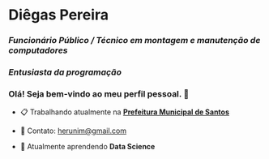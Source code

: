 # Diêgas Pereira

### _Funcionário Público / Técnico em montagem e manutenção de computadores_
### _Entusiasta da programação_


### Olá! Seja bem-vindo ao meu perfil pessoal. 👋


- 📋 Trabalhando atualmente na **[Prefeitura Municipal de Santos](https://www.santos.sp.gov.br/)**
- 📧 Contato: <herunim@gmail.com>

- 🌱 Atualmente aprendendo **Data Science**

<!--
**didiepereira76/didiepereira76** is a ✨ _special_ ✨ repository because its `README.md` (this file) appears on your GitHub profile.

Here are some ideas to get you started:



- 👯 I’m looking to collaborate on ...
- 🤔 I’m looking for help with ...
- 💬 Ask me about ...
- 📫 How to reach me: ...
- 😄 Pronouns: ...
- ⚡ Fun fact: ...


-->


